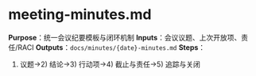 # meeting-minutes.md

**Purpose**：统一会议纪要模板与闭环机制
**Inputs**：会议议题、上次开放项、责任/RACI
**Outputs**：`docs/minutes/{date}-minutes.md`
**Steps**：

1. 议题→2) 结论→3) 行动项→4) 截止与责任→5) 追踪与关闭
